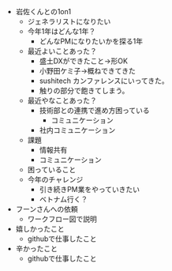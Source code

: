 - 岩佐くんとの1on1
	- ジェネラリストになりたい
	- 今年1年はどんな1年？
		- どんなPMになりたいかを探る1年
	- 最近よいことあった？
		- 盛土DXができたこと→形OK
		- 小野田ケミ子→概ねできてきた
		- sushitech カンファレンスにいってきた。
		- 触りの部分で飽きてしまう。
	- 最近やなことあった？
		- 技術部との連携で進め方困っている
			- コミュニケーション
		- 社内コミュニケーション
	- 課題
		- 情報共有
		- コミュニケーション
	- 困っていること
	- 今年のチャレンジ
		- 引き続きPM業をやっていきたい
		- ベトナム行く？
- フーンさんへの依頼
	- ワークフロー図で説明
- 嬉しかったこと
	- githubで仕事したこと
- 辛かったこと
	- githubで仕事したこと